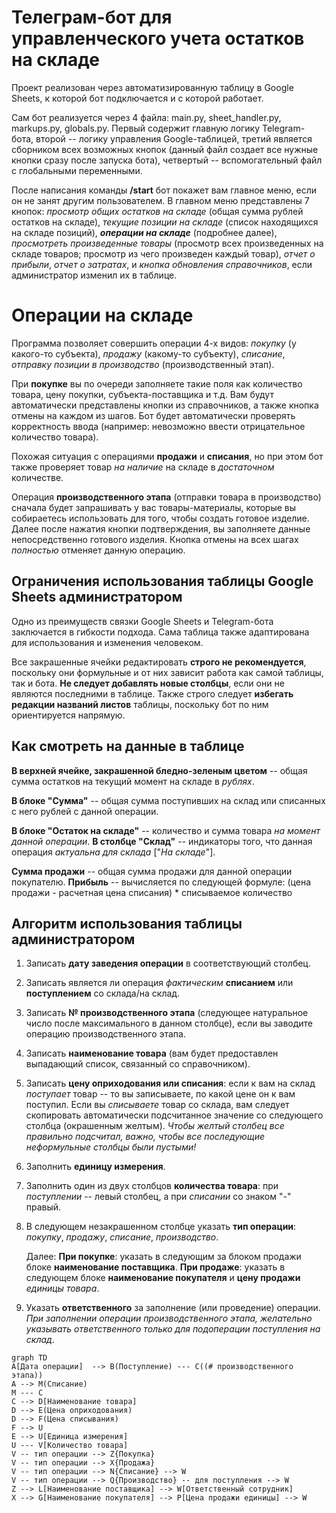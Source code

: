 
# Телеграм-бот для управленческого учета остатков на складе

Проект реализован через автоматизированную таблицу в Google Sheets, к которой бот подключается и с которой работает.

Сам бот реализуется через 4 файла: main.py, sheet_handler.py, markups.py, globals.py. Первый содержит главную логику Telegram-бота,
второй -- логику управления Google-таблицей, третий является сборником всех возможных кнопок (данный файл создает все
нужные кнопки сразу после запуска бота), четвертый -- вспомогательный файл с глобальными переменными.

После написания команды **/start** бот покажет вам главное меню, если он не занят другим пользователем. В главном меню представлены 7 кнопок: *просмотр общих остатков на складе* (общая сумма рублей остатков на складе), *текущие позиции на складе* (список находящихся на складе позиций), ***операции на складе*** (подробнее далее), *просмотреть произведенные товары* (просмотр всех произведенных на складе товаров; просмотр из чего произведен каждый товар), *отчет о прибыли*, *отчет о затратах*, и *кнопка обновления справочников*, если администратор изменил их в таблице.



# Операции на складе
Программа позволяет совершить операции 4-х видов: *покупку* (у какого-то субъекта), *продажу* (какому-то субъекту), *списание*, *отправку позиции в производство* (производственный этап).

При **покупке** вы по очереди заполняете такие поля как количество товара, цену покупки, субъекта-поставщика и т.д. Вам будут автоматически представлены кнопки из справочников, а также кнопка отмены на каждом из шагов. Бот будет автоматически проверять корректность ввода (например: невозможно ввести отрицательное количество товара). 

Похожая ситуация с операциями **продажи** и **списания**, но при этом бот также проверяет товар *на наличие* на складе в *достаточном* количестве.

Операция **производственного этапа** (отправки товара в производство) сначала будет запрашивать у вас  товары-материалы, которые вы собираетесь использовать для того, чтобы создать готовое изделие. Далее после нажатия кнопки подтверждения, вы заполняете данные непосредственно готового изделия. Кнопка отмены на всех шагах *полностью* отменяет данную операцию.

## Ограничения использования таблицы Google Sheets администратором

Одно из преимуществ связки Google Sheets и Telegram-бота заключается в гибкости подхода. Сама таблица также адаптирована для использования и изменения человеком. 

Все закрашенные ячейки редактировать **строго не рекомендуется**, поскольку они формульные и от них зависит работа как самой таблицы, так и бота. **Не следует добавлять новые столбцы**, если они не являются последними в таблице. Также строго следует **избегать редакции названий листов** таблицы, поскольку бот по ним ориентируется напрямую.

## Как смотреть на данные в таблице

**В верхней ячейке, закрашенной бледно-зеленым цветом** -- общая сумма остатков на текущий момент на складе в *рублях*.

**В блоке "Сумма"** -- общая сумма поступивших на склад или списанных с него рублей с данной операции.

**В блоке "Остаток на складе"** -- количество и сумма товара *на момент данной операции*. 
**В столбце "Склад"** -- индикаторы того, что данная операция *актуальна для склада* ["*На складе*"]. 

**Сумма продажи** -- общая сумма продажи для данной операции покупателю.
**Прибыль** -- вычисляется по следующей формуле: (цена продажи - расчетная цена списания) * списываемое количество


## Алгоритм использования таблицы администратором

 1. Записать **дату заведения операции** в соответствующий столбец.
 2. Записать является ли операция *фактическим* **списанием** или **поступлением** со склада/на склад.
 3. Записать **№ производственного этапа** (следующее натуральное число после максимального в данном столбце), если вы заводите операцию производственного этапа.
 4. Записать **наименование товара** (вам будет предоставлен выпадающий список, связанный со справочником).
 5. Записать **цену оприходования или списания**: если к вам на склад *поступает* товар -- то вы записываете, по какой цене он к вам поступил. Если вы *списываете* товар со склада, вам следует скопировать автоматически подсчитанное значение со следующего столбца (окрашенным желтым). *Чтобы желтый столбец все правильно подсчитал, важно, чтобы все последующие неформульные столбцы были пустыми!*
 6. Заполнить **единицу измерения**.
 7. Заполнить один из двух столбцов **количества товара**: при *поступлении* -- левый столбец, а при *списании* со знаком "-" правый.
 8. В следующем незакрашенном столбце указать **тип операции**: *покупку*, *продажу*, *списание*, *производство*.
 
     Далее:
     **При покупке**: указать в следующим за блоком продажи блоке **наименование поставщика**.
     **При продаже**: указать в следующем блоке **наименование покупателя** и **цену продажи** *единицы товара*.
 
 9. Указать **ответственного** за заполнение (или проведение) операции. *При заполнении операции производственного этапа, желательно указывать ответственного только для подоперации поступления на склад*.

```mermaid
graph TD
A[Дата операции]  --> B(Поступление) --- C((# производственного этапа))
A --> M(Списание)
M --- C
C --> D[Наименование товара]
D --> E(Цена оприходования)
D --> F(Цена списывания)
F --> U
E --> U[Единица измерения] 
U --- V[Количество товара]
V -- тип операции --> Z{Покупка}
V -- тип операции --> X{Продажа}
V -- тип операции --> N{Списание} --> W
V -- тип операции --> Q{Производство} -- для поступления --> W
Z --> L[Наименование поставщика] --> W[Ответственный сотрудник]
X --> G[Наименование покупателя] --> P[Цена продажи единицы] --> W


``` 
